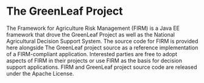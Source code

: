 The GreenLeaf Project
=====================
The Framework for Agriculture Risk Management (FIRM) is a Java EE framework that drove the GreenLeaf Project as well as the National Agricultural Decision Support System. The source code for FIRM is provided here alongside The GreenLeaf project source as a reference implementation of a FIRM-compliant application. Interested parties are free to adopt aspects of FIRM in their projects or use FIRM as the basis for decision support applications. FIRM and GreenLeaf project source code are released under the Apache License.
